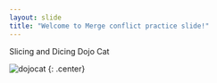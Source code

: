 ```yaml
---
layout: slide
title: "Welcome to Merge conflict practice slide!"
---
```


Slicing and Dicing Dojo Cat

![dojocat](https://octodex.github.com/images/kimonotocat.png)
{: .center}
